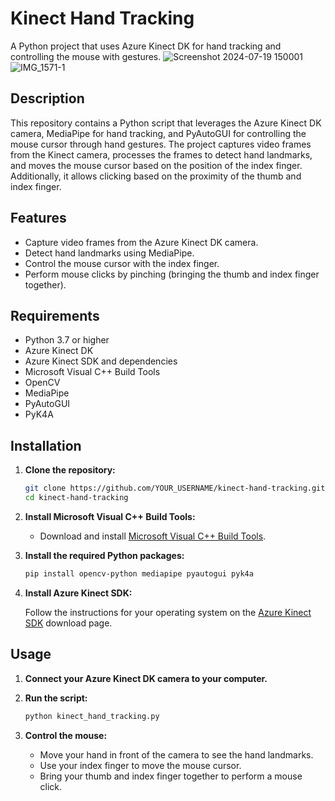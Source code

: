 # Kinect Hand Tracking

A Python project that uses Azure Kinect DK for hand tracking and controlling the mouse with gestures.
![Screenshot 2024-07-19 150001](https://github.com/user-attachments/assets/83fb4299-be9d-4c0e-8d43-4eef44e01487)
![IMG_1571-1](https://github.com/user-attachments/assets/fc1f393d-4801-4e8f-adb0-8e606fc1a08e)

## Description

This repository contains a Python script that leverages the Azure Kinect DK camera, MediaPipe for hand tracking, and PyAutoGUI for controlling the mouse cursor through hand gestures. The project captures video frames from the Kinect camera, processes the frames to detect hand landmarks, and moves the mouse cursor based on the position of the index finger. Additionally, it allows clicking based on the proximity of the thumb and index finger.

## Features

- Capture video frames from the Azure Kinect DK camera.
- Detect hand landmarks using MediaPipe.
- Control the mouse cursor with the index finger.
- Perform mouse clicks by pinching (bringing the thumb and index finger together).

## Requirements

- Python 3.7 or higher
- Azure Kinect DK
- Azure Kinect SDK and dependencies
- Microsoft Visual C++ Build Tools
- OpenCV
- MediaPipe
- PyAutoGUI
- PyK4A

## Installation

1. **Clone the repository:**

    ```sh
    git clone https://github.com/YOUR_USERNAME/kinect-hand-tracking.git
    cd kinect-hand-tracking
    ```

2. **Install Microsoft Visual C++ Build Tools:**

    - Download and install [Microsoft Visual C++ Build Tools](https://visualstudio.microsoft.com/visual-cpp-build-tools/).

3. **Install the required Python packages:**

    ```sh
    pip install opencv-python mediapipe pyautogui pyk4a
    ```

4. **Install Azure Kinect SDK:**
   
   Follow the instructions for your operating system on the [Azure Kinect SDK](https://docs.microsoft.com/en-us/azure/kinect-dk/sdk-download) download page.

## Usage

1. **Connect your Azure Kinect DK camera to your computer.**

2. **Run the script:**

    ```sh
    python kinect_hand_tracking.py
    ```

3. **Control the mouse:**

    - Move your hand in front of the camera to see the hand landmarks.
    - Use your index finger to move the mouse cursor.
    - Bring your thumb and index finger together to perform a mouse click.
